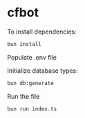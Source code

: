 # cfbot

To install dependencies:

```bash
bun install
```

Populate .env file

Initialize database types:

```bash
bun db:generate
```

Run the file

```bash
bun run index.ts
```
